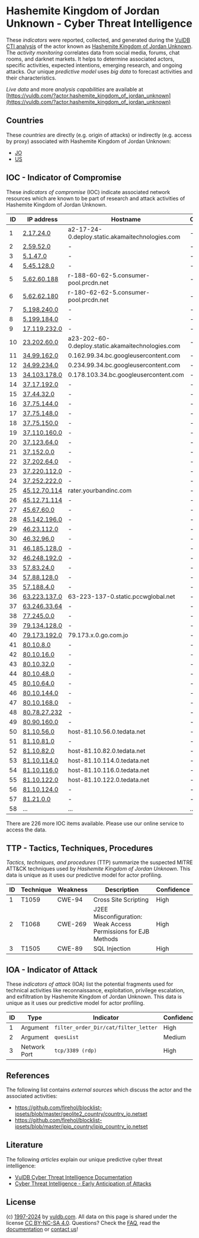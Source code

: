 # Hashemite Kingdom of Jordan Unknown - Cyber Threat Intelligence

These _indicators_ were reported, collected, and generated during the [VulDB CTI analysis](https://vuldb.com/?kb.cti) of the actor known as [Hashemite Kingdom of Jordan Unknown](https://vuldb.com/?actor.hashemite_kingdom_of_jordan_unknown). The _activity monitoring_ correlates data from social media, forums, chat rooms, and darknet markets. It helps to determine associated actors, specific activities, expected intentions, emerging research, and ongoing attacks. Our unique _predictive model_ uses _big data_ to forecast activities and their characteristics.

_Live data_ and more _analysis capabilities_ are available at [https://vuldb.com/?actor.hashemite_kingdom_of_jordan_unknown](https://vuldb.com/?actor.hashemite_kingdom_of_jordan_unknown)

## Countries

These _countries_ are directly (e.g. origin of attacks) or indirectly (e.g. access by proxy) associated with Hashemite Kingdom of Jordan Unknown:

* [JO](https://vuldb.com/?country.jo)
* [US](https://vuldb.com/?country.us)

## IOC - Indicator of Compromise

These _indicators of compromise_ (IOC) indicate associated network resources which are known to be part of research and attack activities of Hashemite Kingdom of Jordan Unknown.

ID | IP address | Hostname | Campaign | Confidence
-- | ---------- | -------- | -------- | ----------
1 | [2.17.24.0](https://vuldb.com/?ip.2.17.24.0) | a2-17-24-0.deploy.static.akamaitechnologies.com | - | High
2 | [2.59.52.0](https://vuldb.com/?ip.2.59.52.0) | - | - | High
3 | [5.1.47.0](https://vuldb.com/?ip.5.1.47.0) | - | - | High
4 | [5.45.128.0](https://vuldb.com/?ip.5.45.128.0) | - | - | High
5 | [5.62.60.188](https://vuldb.com/?ip.5.62.60.188) | r-188-60-62-5.consumer-pool.prcdn.net | - | High
6 | [5.62.62.180](https://vuldb.com/?ip.5.62.62.180) | r-180-62-62-5.consumer-pool.prcdn.net | - | High
7 | [5.198.240.0](https://vuldb.com/?ip.5.198.240.0) | - | - | High
8 | [5.199.184.0](https://vuldb.com/?ip.5.199.184.0) | - | - | High
9 | [17.119.232.0](https://vuldb.com/?ip.17.119.232.0) | - | - | High
10 | [23.202.60.0](https://vuldb.com/?ip.23.202.60.0) | a23-202-60-0.deploy.static.akamaitechnologies.com | - | High
11 | [34.99.162.0](https://vuldb.com/?ip.34.99.162.0) | 0.162.99.34.bc.googleusercontent.com | - | Medium
12 | [34.99.234.0](https://vuldb.com/?ip.34.99.234.0) | 0.234.99.34.bc.googleusercontent.com | - | Medium
13 | [34.103.178.0](https://vuldb.com/?ip.34.103.178.0) | 0.178.103.34.bc.googleusercontent.com | - | Medium
14 | [37.17.192.0](https://vuldb.com/?ip.37.17.192.0) | - | - | High
15 | [37.44.32.0](https://vuldb.com/?ip.37.44.32.0) | - | - | High
16 | [37.75.144.0](https://vuldb.com/?ip.37.75.144.0) | - | - | High
17 | [37.75.148.0](https://vuldb.com/?ip.37.75.148.0) | - | - | High
18 | [37.75.150.0](https://vuldb.com/?ip.37.75.150.0) | - | - | High
19 | [37.110.160.0](https://vuldb.com/?ip.37.110.160.0) | - | - | High
20 | [37.123.64.0](https://vuldb.com/?ip.37.123.64.0) | - | - | High
21 | [37.152.0.0](https://vuldb.com/?ip.37.152.0.0) | - | - | High
22 | [37.202.64.0](https://vuldb.com/?ip.37.202.64.0) | - | - | High
23 | [37.220.112.0](https://vuldb.com/?ip.37.220.112.0) | - | - | High
24 | [37.252.222.0](https://vuldb.com/?ip.37.252.222.0) | - | - | High
25 | [45.12.70.114](https://vuldb.com/?ip.45.12.70.114) | rater.yourbandinc.com | - | High
26 | [45.12.71.114](https://vuldb.com/?ip.45.12.71.114) | - | - | High
27 | [45.67.60.0](https://vuldb.com/?ip.45.67.60.0) | - | - | High
28 | [45.142.196.0](https://vuldb.com/?ip.45.142.196.0) | - | - | High
29 | [46.23.112.0](https://vuldb.com/?ip.46.23.112.0) | - | - | High
30 | [46.32.96.0](https://vuldb.com/?ip.46.32.96.0) | - | - | High
31 | [46.185.128.0](https://vuldb.com/?ip.46.185.128.0) | - | - | High
32 | [46.248.192.0](https://vuldb.com/?ip.46.248.192.0) | - | - | High
33 | [57.83.24.0](https://vuldb.com/?ip.57.83.24.0) | - | - | High
34 | [57.88.128.0](https://vuldb.com/?ip.57.88.128.0) | - | - | High
35 | [57.188.4.0](https://vuldb.com/?ip.57.188.4.0) | - | - | High
36 | [63.223.137.0](https://vuldb.com/?ip.63.223.137.0) | 63-223-137-0.static.pccwglobal.net | - | High
37 | [63.246.33.64](https://vuldb.com/?ip.63.246.33.64) | - | - | High
38 | [77.245.0.0](https://vuldb.com/?ip.77.245.0.0) | - | - | High
39 | [79.134.128.0](https://vuldb.com/?ip.79.134.128.0) | - | - | High
40 | [79.173.192.0](https://vuldb.com/?ip.79.173.192.0) | 79.173.x.0.go.com.jo | - | High
41 | [80.10.8.0](https://vuldb.com/?ip.80.10.8.0) | - | - | High
42 | [80.10.16.0](https://vuldb.com/?ip.80.10.16.0) | - | - | High
43 | [80.10.32.0](https://vuldb.com/?ip.80.10.32.0) | - | - | High
44 | [80.10.48.0](https://vuldb.com/?ip.80.10.48.0) | - | - | High
45 | [80.10.64.0](https://vuldb.com/?ip.80.10.64.0) | - | - | High
46 | [80.10.144.0](https://vuldb.com/?ip.80.10.144.0) | - | - | High
47 | [80.10.168.0](https://vuldb.com/?ip.80.10.168.0) | - | - | High
48 | [80.78.27.232](https://vuldb.com/?ip.80.78.27.232) | - | - | High
49 | [80.90.160.0](https://vuldb.com/?ip.80.90.160.0) | - | - | High
50 | [81.10.56.0](https://vuldb.com/?ip.81.10.56.0) | host-81.10.56.0.tedata.net | - | High
51 | [81.10.81.0](https://vuldb.com/?ip.81.10.81.0) | - | - | High
52 | [81.10.82.0](https://vuldb.com/?ip.81.10.82.0) | host-81.10.82.0.tedata.net | - | High
53 | [81.10.114.0](https://vuldb.com/?ip.81.10.114.0) | host-81.10.114.0.tedata.net | - | High
54 | [81.10.116.0](https://vuldb.com/?ip.81.10.116.0) | host-81.10.116.0.tedata.net | - | High
55 | [81.10.122.0](https://vuldb.com/?ip.81.10.122.0) | host-81.10.122.0.tedata.net | - | High
56 | [81.10.124.0](https://vuldb.com/?ip.81.10.124.0) | - | - | High
57 | [81.21.0.0](https://vuldb.com/?ip.81.21.0.0) | - | - | High
58 | ... | ... | ... | ...

There are 226 more IOC items available. Please use our online service to access the data.

## TTP - Tactics, Techniques, Procedures

_Tactics, techniques, and procedures_ (TTP) summarize the suspected MITRE ATT&CK techniques used by _Hashemite Kingdom of Jordan Unknown_. This data is unique as it uses our predictive model for actor profiling.

ID | Technique | Weakness | Description | Confidence
-- | --------- | -------- | ----------- | ----------
1 | T1059 | CWE-94 | Cross Site Scripting | High
2 | T1068 | CWE-269 | J2EE Misconfiguration: Weak Access Permissions for EJB Methods | High
3 | T1505 | CWE-89 | SQL Injection | High

## IOA - Indicator of Attack

These _indicators of attack_ (IOA) list the potential fragments used for technical activities like reconnaissance, exploitation, privilege escalation, and exfiltration by Hashemite Kingdom of Jordan Unknown. This data is unique as it uses our predictive model for actor profiling.

ID | Type | Indicator | Confidence
-- | ---- | --------- | ----------
1 | Argument | `filter_order_Dir/cat/filter_letter` | High
2 | Argument | `quesList` | Medium
3 | Network Port | `tcp/3389 (rdp)` | High

## References

The following list contains _external sources_ which discuss the actor and the associated activities:

* https://github.com/firehol/blocklist-ipsets/blob/master/geolite2_country/country_jo.netset
* https://github.com/firehol/blocklist-ipsets/blob/master/ipip_country/ipip_country_jo.netset

## Literature

The following _articles_ explain our unique predictive cyber threat intelligence:

* [VulDB Cyber Threat Intelligence Documentation](https://vuldb.com/?kb.cti)
* [Cyber Threat Intelligence - Early Anticipation of Attacks](https://www.scip.ch/en/?labs.20201022)

## License

(c) [1997-2024](https://vuldb.com/?kb.changelog) by [vuldb.com](https://vuldb.com/?kb.about). All data on this page is shared under the license [CC BY-NC-SA 4.0](https://creativecommons.org/licenses/by-nc-sa/4.0/). Questions? Check the [FAQ](https://vuldb.com/?kb.faq), read the [documentation](https://vuldb.com/?kb) or [contact us](https://vuldb.com/?contact)!
